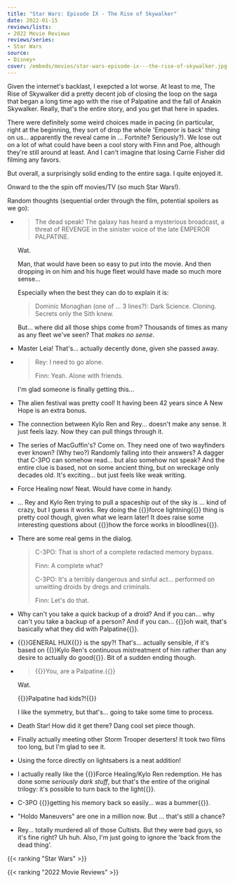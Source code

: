 ```yaml
---
title: "Star Wars: Episode IX - The Rise of Skywalker"
date: 2022-01-15
reviews/lists:
- 2022 Movie Reviews
reviews/series:
- Star Wars
source:
- Disney+
cover: /embeds/movies/star-wars-episode-ix---the-rise-of-skywalker.jpg
---
```

Given the internet's backlast, I exepcted a lot worse. At least to me, The Rise of Skywalker did a pretty decent job of closing the loop on the saga that began a long time ago with the rise of Palpatine and the fall of Anakin Skywalker. Really, that's the entire story, and you get that here in spades. 

There were definitely some weird choices made in pacing (in particular, right at the beginning, they sort of drop the whole 'Emperor is back' thing on us... apparently the reveal came in ... Fortnite? Seriously?). We lose out on a lot of what could have been a cool story with Finn and Poe, although they're still around at least. And I can't imagine that losing Carrie Fisher did filming any favors. 

But overall, a surprisingly solid ending to the entire saga. I quite enjoyed it.

Onward to the the spin off movies/TV (so much Star Wars!).

Random thoughts (sequential order through the film, potential spoilers as we go):

* > The dead speak! The galaxy has heard a mysterious broadcast, a threat of REVENGE in the sinister voice of the late EMPEROR PALPATINE. 

    Wat. 

    Man, that would have been so easy to put into the movie. And then dropping in on him and his huge fleet would have made so much more sense...

    Especially when the best they can do to explain it is:

    > Dominic Monaghan (one of ... 3 lines?): Dark Science. Cloning. Secrets only the Sith knew. 

    But... where did all those ships come from? Thousands of times as many as any fleet we've seen? That *makes no sense*. 

* Master Leia! That's... actually decently done, given she passed away.

* 
    > Rey: I need to go alone.
    > 
    > Finn: Yeah. Alone with friends. 

    I'm glad someone is finally getting this...

* The alien festival was pretty cool! It having been 42 years since A New Hope is an extra bonus. 

* The connection between Kylo Ren and Rey... doesn't make any sense. It just feels lazy. Now they can pull things through it. 

* The series of MacGuffin's? Come on. They need one of two wayfinders ever known? (Why two?) Randomly falling into their answers? A dagger that C-3PO can somehow read... but also somehow not speak? And the entire clue is based, not on some ancient thing, but on wreckage only decades old. It's exciting... but just feels like weak writing. 

* Force Healing now! Neat. Would have come in handy. 

* ... Rey and Kylo Ren trying to pull a spaceship out of the sky is ... kind of crazy, but I guess it works. Rey doing the {{<spoiler>}}force lightning{{</spoiler>}} thing is pretty cool though, given what we learn later! It does raise some interesting questions about {{<spoiler>}}how the force works in bloodlines{{</spoiler>}}. 

* There are some real gems in the dialog. 

    > C-3PO: That is short of a complete redacted memory bypass.
    > 
    > Finn: A complete what?
    > 
    > C-3PO: It's a terribly dangerous and sinful act... performed on unwitting droids by dregs and criminals. 
    > 
    > Finn: Let's do that.

* Why can't you take a quick backup of a droid? And if you can... why can't you take a backup of a person? And if you can... {{<spoiler>}}oh wait, that's basically what they did with Palpatine{{</spoiler>}}. 

* {{<spoiler>}}GENERAL HUX{{</spoiler>}} is the spy?! That's... actually sensible, if it's based on {{<spoiler>}}Kylo Ren's continuous mistreatment of him rather than any desire to actually do good{{</spoiler>}}. Bit of a sudden ending though. 

* > {{<spoiler>}}You, are a Palpatine.{{</spoiler>}}

    Wat. 

    {{<spoiler>}}Palpatine had kids?!{{</spoiler>}}

    I like the symmetry, but that's... going to take some time to process. 

* Death Star! How did it get there? Dang cool set piece though. 

* Finally actually meeting other Storm Trooper deserters! It took two films too long, but I'm glad to see it. 

* Using the force directly on lightsabers is a neat addition!

* I actually really like the {{<spoiler>}}Force Healing/Kylo Ren redemption. He has done some *seriously dark stuff*, but that's the entire of the original trilogy: it's possible to turn back to the light{{</spoiler>}}.

* C-3PO {{<spoiler>}}getting his memory back so easily... was a bummer{{</spoiler>}}.

* "Holdo Maneuvers" are one in a million now. But ... that's still a chance? 

* Rey... totally murdered all of those Cultists. But they were bad guys, so it's fine right? Uh huh. Also, I'm just going to ignore the 'back from the dead thing'. 

{{< ranking "Star Wars" >}}

{{< ranking "2022 Movie Reviews" >}}